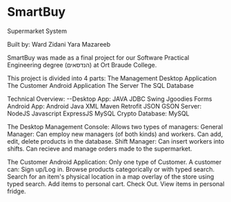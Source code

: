 # SmartBuy
Supermarket System

Built by:
  Ward Zidani
  Yara Mazareeb

SmartBuy was made as a final project for our Software Practical Engineering degree (הנדסאים) at Ort Braude College.

This project is divided into 4 parts:
  The Management Desktop Application
  The Customer Android Application
  The Server
  The SQL Database

Technical Overview:
--Desktop App:
    JAVA
    JDBC
    Swing
    Jgoodies Forms
  Android App:
    Android Java
    XML
    Maven
    Retrofit
    JSON
    GSON
  Server:
    NodeJS
    Javascript
    ExpressJS
    MySQL
    Crypto
  Database:
    MySQL

The Desktop Management Console:
  Allows two types of managers:
    General Manager:
      Can employ new managers (of both kinds) and workers.
      Can add, edit, delete products in the database.
    Shift Manager:
      Can insert workers into shifts.
      Can recieve and manage orders made to the supermarket.

The Customer Android Application:
  Only one type of Customer.
  A customer can:
    Sign up/Log in.
    Browse products categorically or with typed search.
    Search for an item's physical location in a map overlay of the store using typed search.
    Add items to personal cart.
    Check Out.
    View items in personal fridge.
    
